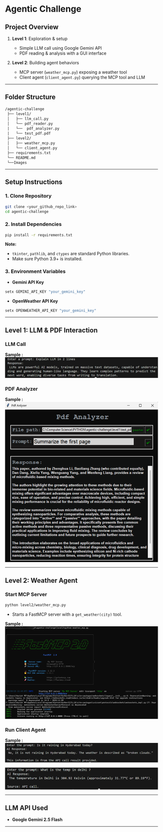 
# Agentic Challenge

## Project Overview

1. **Level 1**: Exploration & setup

   * Simple LLM call using Google Gemini API
   * PDF reading & analysis with a GUI interface

2. **Level 2**: Building agent behaviors

   * MCP server (`weather_mcp.py`) exposing a weather tool
   * Client agent (`client_agent.py`) querying the MCP tool and LLM

---

## Folder Structure

```
/agentic-challenge
 ├── level1/
 │   ├── llm_call.py          
 │   └── pdf_reader.py
 |   └──  pdf_analyzer.py
 |   └── test_pdf.pdf      
 ├── level2/
 │   ├── weather_mcp.py       
 │   └── client_agent.py       
 ├── requirements.txt
 └── README.md
 └──Images                
```

---

## Setup Instructions

### 1. Clone Repository

```bash
git clone <your_github_repo_link>
cd agentic-challenge
```

### 2. Install Dependencies

```bash
pip install -r requirements.txt
```

**Note:**

* `tkinter`, `pathlib`, and `ctypes` are standard Python libraries.
* Make sure Python 3.9+ is installed.

### 3. Environment Variables

* **Gemini API Key**

```bash
setx GEMINI_API_KEY "your_gemini_key"        
```

* **OpenWeather API Key**
```bash
setx OPENWEATHER_API_KEY "your_gemini_key"        
```

---

## Level 1: LLM & PDF Interaction

### LLM Call

**Sample :** ![LLM Call Screenshot](Images/llm_call_sample.png)

### PDF Analyzer

**Sample :**
 ![PDF Analyzer Screenshot](Images/PDF_analyzer_sample.png)


---

## Level 2: Weather Agent

### Start MCP Server

```bash
python level2/weather_mcp.py
```

* Starts a FastMCP server with a `get_weather(city)` tool.

**Sample :**
 ![MCP server Screenshot](Images/MCP_server_sample.png)

### Run Client Agent
**Sample :**
 ![CLient output Screenshot](Images/client_output1.png)

  ![CLient output Screenshot](Images/client_output2.png)

---

## LLM API Used

* **Google Gemini 2.5 Flash**

---

